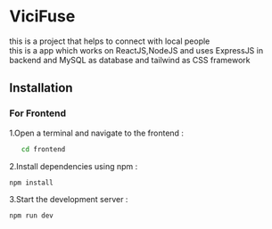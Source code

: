 # ViciFuse

this is a project that helps to connect with local people <br>
this is a app which works on ReactJS,NodeJS and uses ExpressJS in backend and MySQL as database and tailwind as CSS framework

## Installation

### For Frontend

1.Open a terminal and navigate to the frontend :

```sh
   cd frontend
```

2.Install dependencies using npm :

```sh
npm install
```

3.Start the development server :

```sh
npm run dev
```
